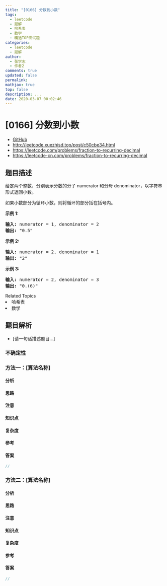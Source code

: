 ```yaml
---
title: "[0166] 分数到小数"
tags:
  - leetcode
  - 题解
  - 哈希表
  - 数学
  - 精选TOP面试题
categories:
  - leetcode
  - 题解
author:
  - 张学志
  - 作者2
comments: true
updated: false
permalink:
mathjax: true
top: false
description: ...
date: 2020-03-07 00:02:46
---
```



# [0166] 分数到小数
* [GitHub](https://github.com/algoboy101/LeetCodeCrowdsource/tree/master/_posts/QA/%5B0166%5D%20%E5%88%86%E6%95%B0%E5%88%B0%E5%B0%8F%E6%95%B0.md)
* http://leetcode.xuezhisd.top/post/c50cbe34.html
* https://leetcode.com/problems/fraction-to-recurring-decimal
* https://leetcode-cn.com/problems/fraction-to-recurring-decimal


## 题目描述

<p>给定两个整数，分别表示分数的分子&nbsp;numerator 和分母 denominator，以字符串形式返回小数。</p>

<p>如果小数部分为循环小数，则将循环的部分括在括号内。</p>

<p><strong>示例 1:</strong></p>

<pre><strong>输入:</strong> numerator = 1, denominator = 2
<strong>输出:</strong> &quot;0.5&quot;
</pre>

<p><strong>示例&nbsp;2:</strong></p>

<pre><strong>输入:</strong> numerator = 2, denominator = 1
<strong>输出:</strong> &quot;2&quot;</pre>

<p><strong>示例&nbsp;3:</strong></p>

<pre><strong>输入:</strong> numerator = 2, denominator = 3
<strong>输出: </strong>&quot;0.(6)&quot;
</pre>
<div><div>Related Topics</div><div><li>哈希表</li><li>数学</li></div></div>


## 题目解析
* [请一句话描述题目...]

### 不确定性


### 方法一：[算法名称]

#### 分析

#### 思路

#### 注意

#### 知识点

#### 复杂度

#### 参考

#### 答案

```cpp
//
```


### 方法二：[算法名称]

#### 分析

#### 思路

#### 注意

#### 知识点

#### 复杂度

#### 参考

#### 答案

```cpp
//
```


